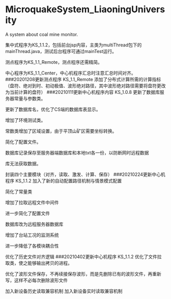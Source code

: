 # MicroquakeSystem_LiaoningUniversity
A system about coal mine monitor.

集中式程序为KS_1.1.2，包括前台jsp内容，主类为multiThread包下的
mainThread.java，测试后台程序可通过mainTest运行。

测点程序为KS_1.1_Remote，测点程序还需精简。

中心程序为KS_1.1_Center，中心机程序汇总时注意汇总时间对齐。
###20201208更新测点程序 KS_1.1_Remote
添加了分布式计算所需的计算指标（盘符、绝对到时、初动极值、波形绝对路径，其中波形绝对路径需要将盘符更改为当前计算的盘符）
###20210111更新中心机程序内容 KS_1.0.8
更新了数据库服务器常量与参数类。

更新了数据库名，优化了CS端的数据库表显示。

增加了环境测试类。

常数类增加了区域设置，由于平顶山矿区需要坐标转换。

简化了配置文件。

数据库记录保存至服务器端数据库和本地txt各一份，以防断网时远程数据

库无法获取数据。

封装四个主要模块（对齐，读取、激发、计算、保存）
###20210224更新中心机程序 KS_1.1.2
加入了新的自动配置路径机制与情景模式配置

简化了常量类

增加了拉取远程文件中间件

进一步简化了配置文件

数据库改为远程服务器数据库

增加了台站工况的监测系统

进一步降低了各模块耦合性

优化了历史文件对齐逻辑
###20210402更新中心机程序 KS_1.1.2
优化了文件拉取类，使之能够输出拷贝的进程。

优化了波形文件保存，不再续接保存波形，而是先删除已有的波形文件，再重新写，这样不必每次删除波形文件

加入新设备历史读取兼容机制 加入新设备实时读取兼容机制

